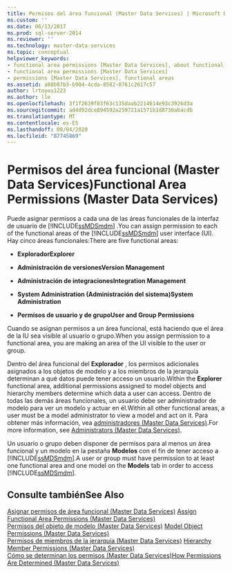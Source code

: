 ```yaml
---
title: Permisos del área funcional (Master Data Services) | Microsoft Docs
ms.custom: ''
ms.date: 06/13/2017
ms.prod: sql-server-2014
ms.reviewer: ''
ms.technology: master-data-services
ms.topic: conceptual
helpviewer_keywords:
- functional area permissions [Master Data Services], about functional area permissions
- functional area permissions [Master Data Services]
- permissions [Master Data Services], functional areas
ms.assetid: a80b87b3-b904-4cda-8582-0761c2617c57
author: lrtoyou1223
ms.author: lle
ms.openlocfilehash: 3f1f2639f83f63c135daab2214614e93c3926d3a
ms.sourcegitcommit: ad4d92dce894592a259721a1571b1d8736abacdb
ms.translationtype: MT
ms.contentlocale: es-ES
ms.lasthandoff: 08/04/2020
ms.locfileid: "87745869"
---
```

# <a name="functional-area-permissions-master-data-services"></a><span data-ttu-id="638bc-102">Permisos del área funcional (Master Data Services)</span><span class="sxs-lookup"><span data-stu-id="638bc-102">Functional Area Permissions (Master Data Services)</span></span>
  <span data-ttu-id="638bc-103">Puede asignar permisos a cada una de las áreas funcionales de la interfaz de usuario de [!INCLUDE[ssMDSmdm](../includes/ssmdsmdm-md.md)] .</span><span class="sxs-lookup"><span data-stu-id="638bc-103">You can assign permission to each of the functional areas of the [!INCLUDE[ssMDSmdm](../includes/ssmdsmdm-md.md)] user interface (UI).</span></span> <span data-ttu-id="638bc-104">Hay cinco áreas funcionales:</span><span class="sxs-lookup"><span data-stu-id="638bc-104">There are five functional areas:</span></span>  
  
-   <span data-ttu-id="638bc-105">**Explorador**</span><span class="sxs-lookup"><span data-stu-id="638bc-105">**Explorer**</span></span>  
  
-   <span data-ttu-id="638bc-106">**Administración de versiones**</span><span class="sxs-lookup"><span data-stu-id="638bc-106">**Version Management**</span></span>  
  
-   <span data-ttu-id="638bc-107">**Administración de integraciones**</span><span class="sxs-lookup"><span data-stu-id="638bc-107">**Integration Management**</span></span>  
  
-   <span data-ttu-id="638bc-108">**System Administration (Administración del sistema)**</span><span class="sxs-lookup"><span data-stu-id="638bc-108">**System Administration**</span></span>  
  
-   <span data-ttu-id="638bc-109">**Permisos de usuario y de grupo**</span><span class="sxs-lookup"><span data-stu-id="638bc-109">**User and Group Permissions**</span></span>  
  
 <span data-ttu-id="638bc-110">Cuando se asignan permisos a un área funcional, está haciendo que el área de la IU sea visible al usuario o grupo.</span><span class="sxs-lookup"><span data-stu-id="638bc-110">When you assign permission to a functional area, you are making an area of the UI visible to the user or group.</span></span>  
  
 <span data-ttu-id="638bc-111">Dentro del área funcional del **Explorador** , los permisos adicionales asignados a los objetos de modelo y a los miembros de la jerarquía determinan a qué datos puede tener acceso un usuario.</span><span class="sxs-lookup"><span data-stu-id="638bc-111">Within the **Explorer** functional area, additional permissions assigned to model objects and hierarchy members determine which data a user can access.</span></span> <span data-ttu-id="638bc-112">Dentro de todas las demás áreas funcionales, un usuario debe ser administrador de modelo para ver un modelo y actuar en él.</span><span class="sxs-lookup"><span data-stu-id="638bc-112">Within all other functional areas, a user must be a model administrator to view a model and act on it.</span></span> <span data-ttu-id="638bc-113">Para obtener más información, vea [administradores &#40;Master Data Services&#41;](administrators-master-data-services.md).</span><span class="sxs-lookup"><span data-stu-id="638bc-113">For more information, see [Administrators &#40;Master Data Services&#41;](administrators-master-data-services.md).</span></span>  
  
 <span data-ttu-id="638bc-114">Un usuario o grupo deben disponer de permisos para al menos un área funcional y un modelo en la pestaña **Modelos** con el fin de tener acceso a [!INCLUDE[ssMDSmdm](../includes/ssmdsmdm-md.md)].</span><span class="sxs-lookup"><span data-stu-id="638bc-114">A user or group must have permission to at least one functional area and one model on the **Models** tab in order to access [!INCLUDE[ssMDSmdm](../includes/ssmdsmdm-md.md)].</span></span>  
  
## <a name="see-also"></a><span data-ttu-id="638bc-115">Consulte también</span><span class="sxs-lookup"><span data-stu-id="638bc-115">See Also</span></span>  
 <span data-ttu-id="638bc-116">[Asignar permisos de área funcional &#40;Master Data Services&#41;](../../2014/master-data-services/assign-functional-area-permissions-master-data-services.md) </span><span class="sxs-lookup"><span data-stu-id="638bc-116">[Assign Functional Area Permissions &#40;Master Data Services&#41;](../../2014/master-data-services/assign-functional-area-permissions-master-data-services.md) </span></span>  
 <span data-ttu-id="638bc-117">[Permisos del objeto de modelo &#40;Master Data Services&#41;](../../2014/master-data-services/model-object-permissions-master-data-services.md) </span><span class="sxs-lookup"><span data-stu-id="638bc-117">[Model Object Permissions &#40;Master Data Services&#41;](../../2014/master-data-services/model-object-permissions-master-data-services.md) </span></span>  
 <span data-ttu-id="638bc-118">[Permisos de miembros de la jerarquía &#40;Master Data Services&#41;](../../2014/master-data-services/hierarchy-member-permissions-master-data-services.md) </span><span class="sxs-lookup"><span data-stu-id="638bc-118">[Hierarchy Member Permissions &#40;Master Data Services&#41;](../../2014/master-data-services/hierarchy-member-permissions-master-data-services.md) </span></span>  
 [<span data-ttu-id="638bc-119">Cómo se determinan los permisos &#40;Master Data Services&#41;</span><span class="sxs-lookup"><span data-stu-id="638bc-119">How Permissions Are Determined &#40;Master Data Services&#41;</span></span>](../../2014/master-data-services/how-permissions-are-determined-master-data-services.md)  
  
  
